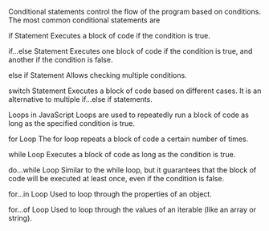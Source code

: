 Conditional statements control the flow of the program based on conditions. The most common conditional statements are

if Statement
    Executes a block of code if the condition is true.

if...else Statement
    Executes one block of code if the condition is true, and another if the condition is false.

else if Statement
    Allows checking multiple conditions.

switch Statement
    Executes a block of code based on different cases. It is an alternative to multiple if...else if statements.

Loops in JavaScript
    Loops are used to repeatedly run a block of code as long as the specified condition is true.

for Loop
    The for loop repeats a block of code a certain number of times.

while Loop
    Executes a block of code as long as the condition is true.

do...while Loop
    Similar to the while loop, but it guarantees that the block of code will be executed at least once, even if the condition is false.

for...in Loop
    Used to loop through the properties of an object.

for...of Loop
    Used to loop through the values of an iterable (like an array or string).
